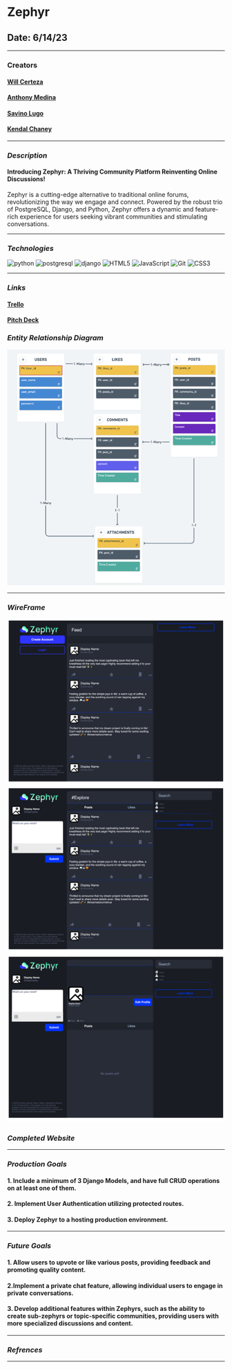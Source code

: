# Zephyr

## Date: 6/14/23

---

### **Creators**

#### [Will Certeza](https://github.com/wcerteza)

#### [Anthony Medina](https://github.com/ajm24027)

#### [Savino Lugo](https://github.com/SavinoLugo)

#### [Kendal Chaney](https://github.com/lamarman808)

---

### **_Description_**

#### Introducing Zephyr: A Thriving Community Platform Reinventing Online Discussions!

Zephyr is a cutting-edge alternative to traditional online forums, revolutionizing the way we engage and connect. Powered by the robust trio of PostgreSQL, Django, and Python, Zephyr offers a dynamic and feature-rich experience for users seeking vibrant communities and stimulating conversations.

---

### **_Technologies_**

![python](https://img.shields.io/badge/Python-14354C?style=for-the-badge&logo=python&logoColor=white)
![postgresql](https://img.shields.io/badge/PostgreSQL-316192?style=for-the-badge&logo=postgresql&logoColor=white)
![django](https://img.shields.io/badge/Django-092E20?style=for-the-badge&logo=django&logoColor=white)
![HTML5](https://img.shields.io/badge/html5-%23E34F26.svg?style=for-the-badge&logo=html5&logoColor=white)
![JavaScript](https://img.shields.io/badge/javascript-%23323330.svg?style=for-the-badge&logo=javascript&logoColor=%23F7DF1E)
![Git](https://img.shields.io/badge/git-%23F05033.svg?style=for-the-badge&logo=git&logoColor=white)
![CSS3](https://img.shields.io/badge/css3-%231572B6.svg?style=for-the-badge&logo=css3&logoColor=white)

---

### **_Links_**

#### [Trello](https://trello.com/b/pyqT9my7/zephyr)

#### [Pitch Deck](https://www.figma.com/file/dhFt9fPjhOFSCzPvjIc49H/Zephyr-Pitch-Deck?type=design&node-id=0%3A1&t=jpPi6djm3mNODYcP-1)

### **_Entity Relationship Diagram_**

![](images/ERD.png)

---

### **_WireFrame_**

![](images/zephyr1.png)
![](images/zephyr2.png)
![](images/zephyr3.png)

### **_Completed Website_**

---

### **_Production Goals_**

#### 1. Include a minimum of 3 Django Models, and have full CRUD operations on at least one of them.

#### 2. Implement User Authentication utilizing protected routes.

#### 3. Deploy Zephyr to a hosting production environment.

---

### **_Future Goals_**

#### 1. Allow users to upvote or like various posts, providing feedback and promoting quality content.

#### 2.Implement a private chat feature, allowing individual users to engage in private conversations.

#### 3. Develop additional features within Zephyrs, such as the ability to create sub-zephyrs or topic-specific communities, providing users with more specialized discussions and content.

---

### **_Refrences_**

---
